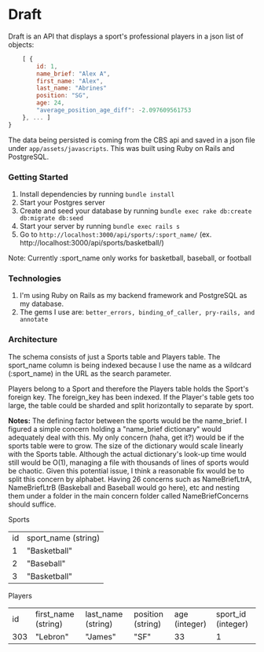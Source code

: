 # Draft

Draft is an API that displays a sport's professional players in a json list of objects:

```js
    [ { 
        id: 1,
        name_brief: "Alex A",
        first_name: "Alex", 
        last_name: "Abrines"
        position: "SG",
        age: 24,
        "average_position_age_diff": -2.097609561753
    }, ... ] 
} 
```

The data being persisted is coming from the CBS api and saved in a json file under `app/assets/javascripts`. This was built using Ruby on Rails and PostgreSQL.

### Getting Started

1. Install dependencies by running `bundle install`
2. Start your Postgres server
2. Create and seed your database by running `bundle exec rake db:create db:migrate db:seed`
3. Start your server by running `bundle exec rails s`
4. Go to `http://localhost:3000/api/sports/:sport_name/` (ex. http://localhost:3000/api/sports/basketball/)

Note: Currently :sport_name only works for basketball, baseball, or football

### Technologies

1. I'm using Ruby on Rails as my backend framework and PostgreSQL as my database.
2. The gems I use are: `better_errors, binding_of_caller, pry-rails, and annotate`


### Architecture

The schema consists of just a Sports table and Players table. The sport_name column is being indexed because I use the name as a wildcard (:sport_name) in the URL as the search parameter.

Players belong to a Sport and therefore the Players table holds the Sport's foreign key. The foreign_key has been indexed. If the Player's table gets too large, the table could be sharded and split horizontally to separate by sport.

**Notes:** The defining factor between the sports would be the name_brief. I figured a simple concern holding a "name_brief dictionary" would adequately deal with this. My only concern (haha, get it?) would be if the sports table were to grow. The size of the dictionary would scale linearly with the Sports table. Although the actual dictionary's look-up time would still would be O(1), managing a file with thousands of lines of sports would be chaotic. Given this potential issue, I think a reasonable fix would be to split this concern by alphabet. Having 26 concerns such as NameBriefLtrA, NameBriefLtrB (Baskeball and Baseball would go here), etc and nesting them under a folder in the main concern folder called NameBriefConcerns should suffice.

Sports
<table>
  <tr>
    <td>id</td>
    <td>sport_name (string)</td>
  </tr>
  <tr>
    <td>1</td>
    <td>"Basketball"</td>
  </tr>
  <tr>
    <td>2</td>
    <td>"Baseball"</td>
  </tr>
  <tr>
    <td>3</td>
    <td>"Basketball"</td>
  </tr>
</table>

Players
<table>
  <tr>
    <td>id</td>
    <td>first_name (string)</td>
    <td>last_name (string)</td>
    <td>position (string)</td>
    <td>age (integer)</td>
    <td>sport_id (integer)</td>
  </tr>
  <tr>
    <td>303</td>
    <td>"Lebron"</td>
    <td>"James"</td>
    <td>"SF"</td>
    <td>33</td>
    <td>1</td>
  </tr>
</table>